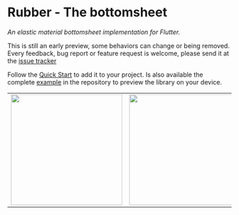 # Rubber - The bottomsheet

*An elastic material bottomsheet implementation for Flutter.*

This is still an early preview, some behaviors can change or being removed. Every feedback, bug report or feature request is welcome, please send it at the [issue tracker](https://github.com/mcrovero/rubber/issues)

Follow the [Quick Start](https://github.com/mcrovero/rubber/wiki/Quick-start) to add it to your project.
Is also available the complete [example](https://github.com/mcrovero/rubber/tree/master/example) in the repository to preview the library on your device.
<table>
  <tr>
    <td><img src="https://github.com/mcrovero/rubber/raw/master/assets/demo1.gif" width="250"></td>
    <td><img src="https://github.com/mcrovero/rubber/raw/master/assets/demo2.gif" width="250"></td>
  </tr>
</table>

